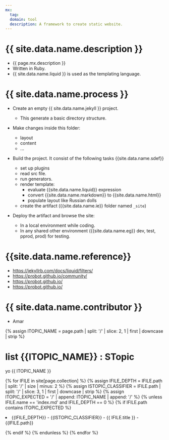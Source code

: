```yaml
---
mx:
  tag: 
  domain: tool
  description: A framework to create static website.
---
```



# {{ site.data.name.description }}
- {{ page.mx.description }}
- Written in Ruby.
- {{ site.data.name.liquid }} is used as the templating language.


# {{ site.data.name.process }}
- Create an empty {{ site.data.name.jekyll }} project.
  - This generate a basic directory structure.

- Make changes inside this folder:
  - layout
  - content  
  - ...

- Build the project. It consist of the  following tasks {{site.data.name.sdef}}
  - set up plugins
  - read src file.
  - run generators.
  - render template:
    - evaluate {{site.data.name.liquid}} expression
    - convert {{site.data.name.markdown}} to {{site.data.name.html}}
    - populate layout like Russian dolls
  - create the artifact ({{site.data.name.ie}} folder named `_site`)
- Deploy the artifact and browse the site:
  - In a local environment while coding.
  - In any shared other environment ({{site.data.name.eg}} dev, test, pprod, prod) for testing.


# {{site.data.name.reference}}
- https://jekyllrb.com/docs/liquid/filters/
- https://probot.github.io/community/
- https://probot.github.io/
- https://probot.github.io/

# {{ site.data.name.contributor }}
- Amar

<!-- define var -->
{% assign lTOPIC_NAME    = page.path | split: '/' | slice: 2, 1 | first | downcase | strip %}

# list {{lTOPIC_NAME}} : STopic

yo {{ lTOPIC_NAME }}

{% for lFILE in site[page.collection] %}
{% assign lFILE_DEPTH    = lFILE.path | split: '/' | size | minus: 2 %}
{% assign lSTOPIC_CLASSIFIER   = lFILE.path | split: '/' | slice: 3, 1 | first | downcase | strip %}
{% assign lTOPIC_EXPECTED = '/' | append: lTOPIC_NAME | append: '/' %}
{% unless lFILE.name == 'index.md' and lFILE_DEPTH == 0  %} 
{% if lFILE.path contains lTOPIC_EXPECTED  %} 

<li>{{lFILE_DEPTH}} -  {{lSTOPIC_CLASSIFIER}} - {{ lFILE.title }} - {{lFILE.path}}</li>

{% endif %}
{% endunless %}
{% endfor %}